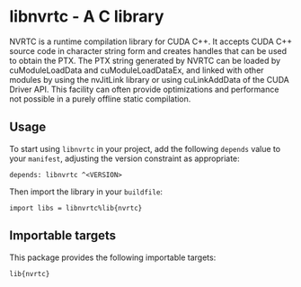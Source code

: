 # libnvrtc - A C library

NVRTC is a runtime compilation library for CUDA C++. It accepts CUDA C++
source code in character string form and creates handles that can be used
to obtain the PTX. The PTX string generated by NVRTC can be loaded by
cuModuleLoadData and cuModuleLoadDataEx, and linked with other modules by
using the nvJitLink library or using cuLinkAddData of the CUDA Driver API.
This facility can often provide optimizations and performance not possible
in a purely offline static compilation.

## Usage

To start using `libnvrtc` in your project, add the following `depends`
value to your `manifest`, adjusting the version constraint as appropriate:

```
depends: libnvrtc ^<VERSION>
```

Then import the library in your `buildfile`:

```
import libs = libnvrtc%lib{nvrtc}
```


## Importable targets

This package provides the following importable targets:

```
lib{nvrtc}
```
